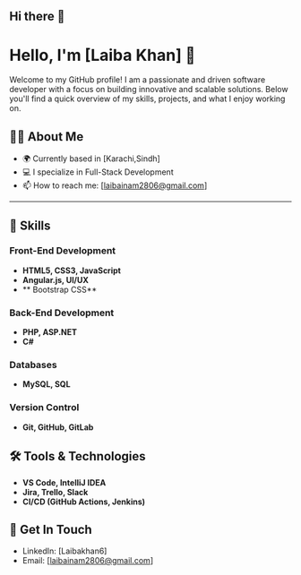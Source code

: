 ## Hi there 👋
# Hello, I'm [Laiba Khan] 👋

Welcome to my GitHub profile! I am a passionate and driven software developer with a focus on building innovative and scalable solutions. Below you'll find a quick overview of my skills, projects, and what I enjoy working on.

## 👨‍💻 About Me

- 🌍 Currently based in [Karachi,Sindh]
- 💻 I specialize in Full-Stack Development
- 📫 How to reach me: [laibainam2806@gmail.com]

------------------------------------------------------------------------------------------------------------------------------------------------------------------------------------------------------

## 🚀 Skills
### Front-End Development
- **HTML5, CSS3, JavaScript**
- **Angular.js, UI/UX**
- ** Bootstrap CSS**

### Back-End Development
- **PHP, ASP.NET**
- **C#**

### Databases
- **MySQL, SQL**

### Version Control
- **Git, GitHub, GitLab**

## 🛠 Tools & Technologies
- **VS Code, IntelliJ IDEA**
- **Jira, Trello, Slack**
- **CI/CD (GitHub Actions, Jenkins)**

## 📣 Get In Touch
- LinkedIn: [Laibakhan6]
- Email: [laibainam2806@gmail.com]
